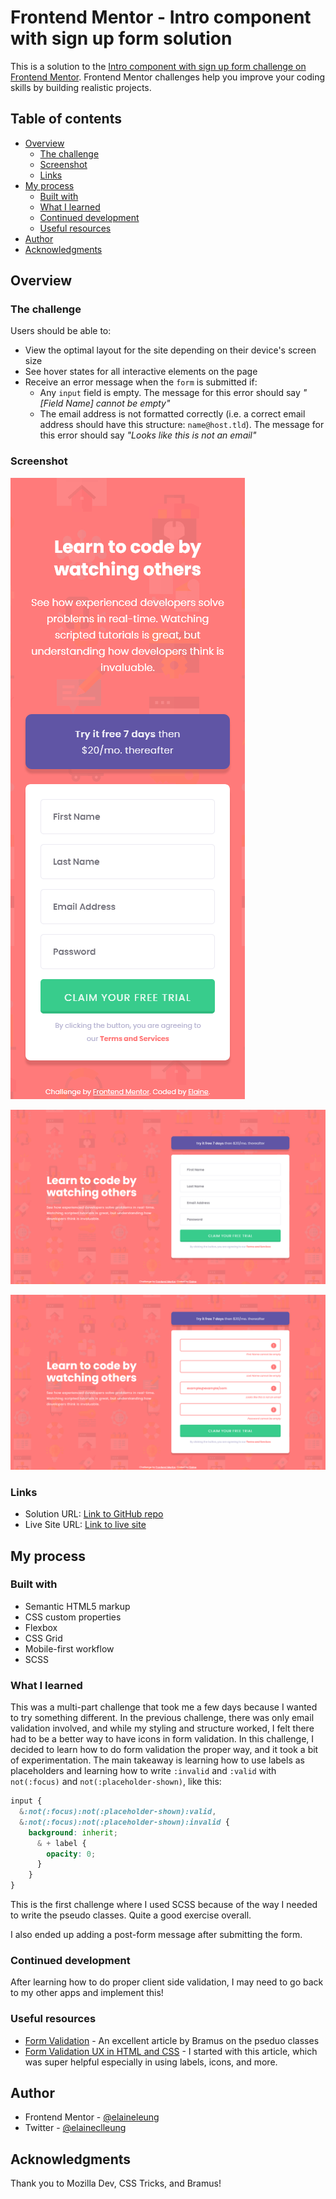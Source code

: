 # Frontend Mentor - Intro component with sign up form solution

This is a solution to the [Intro component with sign up form challenge on Frontend Mentor](https://www.frontendmentor.io/challenges/intro-component-with-signup-form-5cf91bd49edda32581d28fd1). Frontend Mentor challenges help you improve your coding skills by building realistic projects. 

## Table of contents

- [Overview](#overview)
  - [The challenge](#the-challenge)
  - [Screenshot](#screenshot)
  - [Links](#links)
- [My process](#my-process)
  - [Built with](#built-with)
  - [What I learned](#what-i-learned)
  - [Continued development](#continued-development)
  - [Useful resources](#useful-resources)
- [Author](#author)
- [Acknowledgments](#acknowledgments)

## Overview

### The challenge

Users should be able to:

- View the optimal layout for the site depending on their device's screen size
- See hover states for all interactive elements on the page
- Receive an error message when the `form` is submitted if:
  - Any `input` field is empty. The message for this error should say *"[Field Name] cannot be empty"*
  - The email address is not formatted correctly (i.e. a correct email address should have this structure: `name@host.tld`). The message for this error should say *"Looks like this is not an email"*

### Screenshot

![Mobile view of solution](./design/mobile.png)

![Desktop view of solution](./design/desktop.png)

![Desktop view of solution (active state)](./design/desktop-active.png)


### Links

- Solution URL: [Link to GitHub repo](https://github.com/elaineleung/frontendmentor/tree/main/introcomponentwithform)
- Live Site URL: [Link to live site](https://elaineleung.github.io/frontendmentor/introcomponentwithform/)

## My process

### Built with

- Semantic HTML5 markup
- CSS custom properties
- Flexbox
- CSS Grid
- Mobile-first workflow
- SCSS

### What I learned

This was a multi-part challenge that took me a few days because I wanted to try something different. In the previous challenge, there was only email validation involved, and while my styling and structure worked, I felt there had to be a better way to have icons in form validation. In this challenge, I decided to learn how to do form validation the proper way, and it took a bit of experimentation. The main takeaway is learning how to use labels as placeholders and learning how to write `:invalid` and `:valid` with `not(:focus)` and `not(:placeholder-shown)`, like this:

```css
input {
  &:not(:focus):not(:placeholder-shown):valid,
  &:not(:focus):not(:placeholder-shown):invalid {
    background: inherit;
      & + label {
        opacity: 0;
      }
    }
}

```

This is the first challenge where I used SCSS because of the way I needed to write the pseudo classes. Quite a good exercise overall. 

I also ended up adding a post-form message after submitting the form.

### Continued development

After learning how to do proper client side validation, I may need to go back to my other apps and implement this!

### Useful resources

- [Form Validation](https://www.bram.us/2021/01/28/form-validation-you-want-notfocusinvalid-not-invalid/) - An excellent article by Bramus on the pseduo classes 
- [Form Validation UX in HTML and CSS](https://css-tricks.com/form-validation-ux-html-css/) - I started with this article, which was super helpful especially in using labels, icons, and more.


## Author

- Frontend Mentor - [@elaineleung](https://www.frontendmentor.io/profile/elaineleung)
- Twitter - [@elaineclleung](https://twitter.com/elaineclleung)


## Acknowledgments

Thank you to Mozilla Dev, CSS Tricks, and Bramus!
